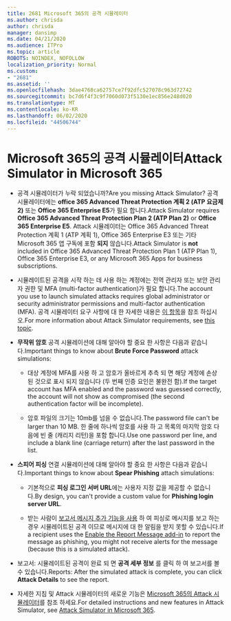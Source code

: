 ```yaml
---
title: 2681 Microsoft 365의 공격 시뮬레이터
ms.author: chrisda
author: chrisda
manager: dansimp
ms.date: 04/21/2020
ms.audience: ITPro
ms.topic: article
ROBOTS: NOINDEX, NOFOLLOW
localization_priority: Normal
ms.custom:
- "2681"
ms.assetid: ''
ms.openlocfilehash: 3dae4768ca62757ce7f92dfc527078c963d72742
ms.sourcegitcommit: bc7d6f4f3c9f7060d073f5130e1ec856e248d020
ms.translationtype: MT
ms.contentlocale: ko-KR
ms.lasthandoff: 06/02/2020
ms.locfileid: "44506744"
---
```

# <a name="attack-simulator-in-microsoft-365"></a><span data-ttu-id="54e27-102">Microsoft 365의 공격 시뮬레이터</span><span class="sxs-lookup"><span data-stu-id="54e27-102">Attack Simulator in Microsoft 365</span></span>

- <span data-ttu-id="54e27-103">공격 시뮬레이터가 누락 되었습니까?</span><span class="sxs-lookup"><span data-stu-id="54e27-103">Are you missing Attack Simulator?</span></span> <span data-ttu-id="54e27-104">공격 시뮬레이터에는 **office 365 Advanced Threat Protection 계획 2 (ATP 요금제 2)** 또는 **Office 365 Enterprise E5**가 필요 합니다.</span><span class="sxs-lookup"><span data-stu-id="54e27-104">Attack Simulator requires **Office 365 Advanced Threat Protection Plan 2 (ATP Plan 2)** or **Office 365 Enterprise E5**.</span></span> <span data-ttu-id="54e27-105">Attack 시뮬레이터는 Office 365 Advanced Threat Protection 계획 1 (ATP 계획 1), Office 365 Enterprise E3 또는 기타 Microsoft 365 앱 구독에 포함 **되지** 않습니다.</span><span class="sxs-lookup"><span data-stu-id="54e27-105">Attack Simulator is **not** included in Office 365 Advanced Threat Protection Plan 1 (ATP Plan 1), Office 365 Enterprise E3, or any Microsoft 365 Apps for business subscriptions.</span></span>

- <span data-ttu-id="54e27-106">시뮬레이트된 공격을 시작 하는 데 사용 하는 계정에는 전역 관리자 또는 보안 관리자 권한 및 MFA (multi-factor authentication)가 필요 합니다.</span><span class="sxs-lookup"><span data-stu-id="54e27-106">The account you use to launch simulated attacks requires global administrator or security administrator permissions and multi-factor authentication (MFA).</span></span> <span data-ttu-id="54e27-107">공격 시뮬레이터 요구 사항에 대 한 자세한 내용은 [이 항목](https://docs.microsoft.com/microsoft-365/security/office-365-security/attack-simulator)을 참조 하십시오.</span><span class="sxs-lookup"><span data-stu-id="54e27-107">For more information about Attack Simulator requirements, see [this topic](https://docs.microsoft.com/microsoft-365/security/office-365-security/attack-simulator).</span></span>

- <span data-ttu-id="54e27-108">**무작위 암호** 공격 시뮬레이션에 대해 알아야 할 중요 한 사항은 다음과 같습니다.</span><span class="sxs-lookup"><span data-stu-id="54e27-108">Important things to know about **Brute Force Password** attack simulations:</span></span>

  - <span data-ttu-id="54e27-109">대상 계정에 MFA를 사용 하 고 암호가 올바르게 추측 되 면 해당 계정에 손상 된 것으로 표시 되지 않습니다 (두 번째 인증 요인은 불완전 함).</span><span class="sxs-lookup"><span data-stu-id="54e27-109">If the target account has MFA enabled and the password was guessed correctly, the account will not show as compromised (the second authentication factor will be incomplete).</span></span>

  - <span data-ttu-id="54e27-110">암호 파일의 크기는 10mb를 넘을 수 없습니다.</span><span class="sxs-lookup"><span data-stu-id="54e27-110">The password file can't be larger than 10 MB.</span></span> <span data-ttu-id="54e27-111">한 줄에 하나씩 암호를 사용 하 고 목록의 마지막 암호 다음에 빈 줄 (캐리지 리턴)을 포함 합니다.</span><span class="sxs-lookup"><span data-stu-id="54e27-111">Use one password per line, and include a blank line (carriage return) after the last password in the list.</span></span>

- <span data-ttu-id="54e27-112">**스피어 피싱** 연결 시뮬레이션에 대해 알아야 할 중요 한 사항은 다음과 같습니다.</span><span class="sxs-lookup"><span data-stu-id="54e27-112">Important things to know about **Spear Phishing** attach simulations:</span></span>

  - <span data-ttu-id="54e27-113">기본적으로 **피싱 로그인 서버 URL**에는 사용자 지정 값을 제공할 수 없습니다.</span><span class="sxs-lookup"><span data-stu-id="54e27-113">By design, you can't provide a custom value for **Phishing login server URL**.</span></span>

  - <span data-ttu-id="54e27-114">받는 사람이 [보고서 메시지 추가 기능을 사용](https://docs.microsoft.com/microsoft-365/security/office-365-security/enable-the-report-message-add-in) 하 여 피싱로 메시지를 보고 하는 경우 시뮬레이트된 공격 이므로 메시지에 대 한 알림을 받지 못할 수 있습니다.</span><span class="sxs-lookup"><span data-stu-id="54e27-114">If a recipient uses the [Enable the Report Message add-in](https://docs.microsoft.com/microsoft-365/security/office-365-security/enable-the-report-message-add-in) to report the message as phishing, you might not receive alerts for the message (because this is a simulated attack).</span></span>

- <span data-ttu-id="54e27-115">보고서: 시뮬레이트된 공격이 완료 되 면 **공격 세부 정보** 를 클릭 하 여 보고서를 볼 수 있습니다.</span><span class="sxs-lookup"><span data-stu-id="54e27-115">Reports: After the simulated attack is complete, you can click **Attack Details** to see the report.</span></span>

- <span data-ttu-id="54e27-116">자세한 지침 및 Attack 시뮬레이터의 새로운 기능은 [Microsoft 365의 Attack 시뮬레이터](https://docs.microsoft.com/microsoft-365/security/office-365-security/attack-simulator)를 참조 하세요.</span><span class="sxs-lookup"><span data-stu-id="54e27-116">For detailed instructions and new features in Attack Simulator, see [Attack Simulator in Microsoft 365](https://docs.microsoft.com/microsoft-365/security/office-365-security/attack-simulator).</span></span>
